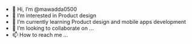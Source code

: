 - 👋 Hi, I’m @mawadda0500
- 👀 I’m interested in Product design
- 🌱 I’m currently learning Product design and mobile apps development
- 💞️ I’m looking to collaborate on ...
- 📫 How to reach me ...

<!---
mawadda0500/mawadda0500 is a ✨ special ✨ repository because its `README.md` (this file) appears on your GitHub profile.
You can click the Preview link to take a look at your changes.
--->
